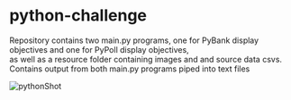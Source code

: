 # python-challenge
 Repository contains two main.py programs, one for PyBank display objectives and one for PyPoll display objectives,  
 as well as a resource folder containing images and and source data csvs. Contains output from both main.py programs piped into text files
 
![pythonShot](https://user-images.githubusercontent.com/44123311/118337592-fca40a80-b4c8-11eb-9bc8-8ac2cca8f432.png)

